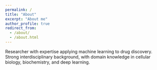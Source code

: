 ```yaml
---
permalink: /
title: "About"
excerpt: "About me"
author_profile: true
redirect_from: 
  - /about/
  - /about.html
---
```


Researcher with expertise applying machine learning to drug discovery. Strong interdisciplinary background, with domain knowledge in cellular biology, biochemistry, and deep learning.
